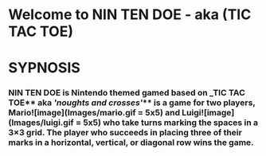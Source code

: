 # Welcome to NIN TEN DOE - aka (TIC TAC TOE)

# SYPNOSIS
### NIN TEN DOE is Nintendo themed gamed based on _TIC TAC TOE** aka _'noughts and crosses'_** is a game for two players, Mario![image](Images/mario.gif = 5x5) and Luigi![image](Images/luigi.gif = 5x5) who take turns marking the spaces in a 3×3 grid. The player who succeeds in placing three of their marks in a horizontal, vertical, or diagonal row wins the game.
